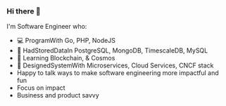 ### Hi there 👋

<!--
**wendyadi/wendyadi** is a ✨ _special_ ✨ repository because its `README.md` (this file) appears on your GitHub profile.

Here are some ideas to get you started:

- 🔭 I’m currently working on ...
- 🌱 I’m currently learning ...
- 👯 I’m looking to collaborate on ...
- 🤔 I’m looking for help with ...
- 💬 Ask me about ...
- 📫 How to reach me: ...
- 😄 Pronouns: ...
- ⚡ Fun fact: ...
-->

I'm Software Engineer who:

- 💻 ProgramWith Go, PHP, NodeJS
- 📓 HadStoredDataIn PostgreSQL, MongoDB, TimescaleDB, MySQL
- 🤔 Learning Blockchain, & Cosmos
- 🌈 DesignedSystemWith Microservices, Cloud Services, CNCF stack
- Happy to talk ways to make software engineering more impactful and fun
- Focus on impact
- Business and product savvy
